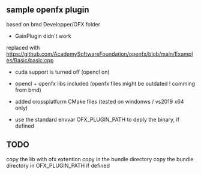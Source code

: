 sample openfx plugin
--------------------

based on bmd Developper/OFX folder
* GainPlugin didn't work

replaced with https://github.com/AcademySoftwareFoundation/openfx/blob/main/Examples/Basic/basic.cpp

* cuda support is turned off (opencl on)

* opencl + openfx libs included (openfx files might be outdated ! comming from bmd)

* added crossplatform CMake files (tested on windonws / vs2019 x64 only)

* use the standard envvar OFX_PLUGIN_PATH to deply the binary, if defined

TODO
----

copy the lib with ofx extention
copy in the bundle directory
copy the bundle directory in OFX_PLUGIN_PATH if defined
